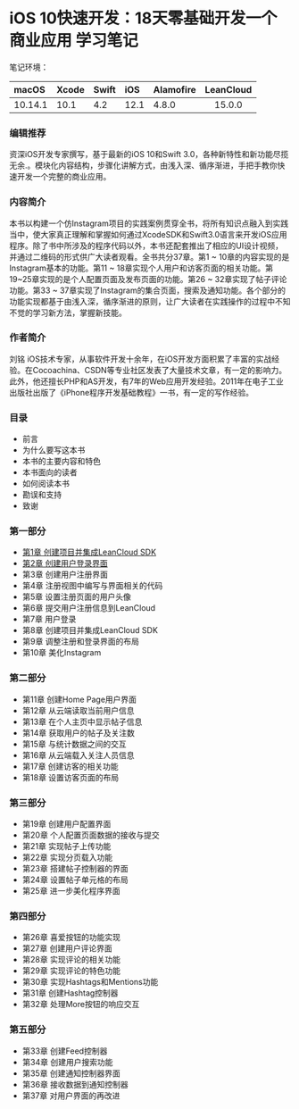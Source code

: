 # iOS 10快速开发：18天零基础开发一个商业应用 学习笔记 #

笔记环境： 

| macOS  | Xcode  |Swift |iOS      |Alamofire |LeanCloud      | 
|:------------- |:--------------- |:--------------- |:--------------- |:--------------- |:---------------:| 
| 10.14.1 |10.1       |  4.2        |  12.1 |  4.8.0       | 15.0.0 |

### 编辑推荐 ###

资深iOS开发专家撰写，基于最新的iOS 10和Swift 3.0，各种新特性和新功能尽揽无余.。模块化内容结构，步骤化讲解方式，由浅入深、循序渐进，手把手教你快速开发一个完整的商业应用。
### 内容简介 ###

本书以构建一个仿Instagram项目的实践案例贯穿全书，将所有知识点融入到实践当中，使大家真正理解和掌握如何通过XcodeSDK和Swift3.0语言来开发iOS应用程序。除了书中所涉及的程序代码以外，本书还配套推出了相应的UI设计视频，并通过二维码的形式供广大读者观看。全书共分37章。第1 ~ 10章的内容实现的是Instagram基本的功能。第11 ~ 18章实现个人用户和访客页面的相关功能。第19~25章实现的是个人配置页面及发布页面的功能。第26 ~ 32章实现了帖子评论功能。第33 ~ 37章实现了Instagram的集合页面，搜索及通知功能。各个部分的功能实现都基于由浅入深，循序渐进的原则，让广大读者在实践操作的过程中不知不觉的学习新方法，掌握新技能。
### 作者简介 ###

刘铭 iOS技术专家，从事软件开发十余年，在iOS开发方面积累了丰富的实战经验。在Cocoachina、CSDN等专业社区发表了大量技术文章，有一定的影响力。此外，他还擅长PHP和AS开发，有7年的Web应用开发经验。2011年在电子工业出版社出版了《iPhone程序开发基础教程》一书，有一定的写作经验。
### 目录 ###
- 前言
- 为什么要写这本书
- 本书的主要内容和特色
- 本书面向的读者
- 如何阅读本书
- 勘误和支持
- 致谢

### 第一部分 ###
- [第1章 创建项目并集成LeanCloud SDK](https://github.com/CoderDream/iOS_10_Development_QuickStart_Guide/blob/master/chapter01.md)
-  [第2章 创建用户登录界面](https://github.com/CoderDream/iOS_10_Development_QuickStart_Guide/blob/master/chapter02.md)
- 第3章 创建用户注册界面
- 第4章 注册视图中编写与界面相关的代码
- 第5章 设置注册页面的用户头像
- 第6章 提交用户注册信息到LeanCloud
- 第7章 用户登录
- 第8章 创建项目并集成LeanCloud SDK
- 第9章 调整注册和登录界面的布局
- 第10章 美化Instagram

### 第二部分 ###
- 第11章 创建Home Page用户界面
- 第12章 从云端读取当前用户信息
- 第13章 在个人主页中显示帖子信息
- 第14章 获取用户的帖子及关注数
- 第15章 与统计数据之间的交互
- 第16章 从云端载入关注人员信息
- 第17章 创建访客的相关功能
- 第18章 设置访客页面的布局

### 第三部分 ###
- 第19章 创建用户配置界面
- 第20章 个人配置页面数据的接收与提交
- 第21章 实现帖子上传功能
- 第22章 实现分页载入功能
- 第23章 搭建帖子控制器的界面
- 第24章 设置帖子单元格的布局
- 第25章 进一步美化程序界面

### 第四部分 
- 第26章 喜爱按钮的功能实现
- 第27章 创建用户评论界面
- 第28章 实现评论的相关功能
- 第29章 实现评论的特色功能
- 第30章 实现Hashtags和Mentions功能
- 第31章 创建Hashtag控制器
- 第32章 处理More按钮的响应交互

### 第五部分 ###
- 第33章 创建Feed控制器
- 第34章 创建用户搜索功能
- 第35章 创建通知控制器界面
- 第36章 接收数据到通知控制器
- 第37章 对用户界面的再改进
